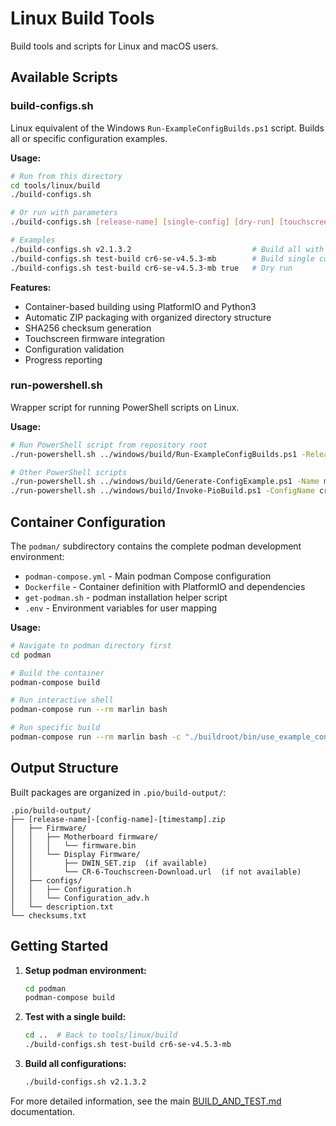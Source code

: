 # Linux Build Tools

Build tools and scripts for Linux and macOS users.

## Available Scripts

### build-configs.sh
Linux equivalent of the Windows `Run-ExampleConfigBuilds.ps1` script. Builds all or specific configuration examples.

**Usage:**
```bash
# Run from this directory
cd tools/linux/build
./build-configs.sh

# Or run with parameters
./build-configs.sh [release-name] [single-config] [dry-run] [touchscreen-repo-path]

# Examples
./build-configs.sh v2.1.3.2                           # Build all with release name
./build-configs.sh test-build cr6-se-v4.5.3-mb        # Build single config
./build-configs.sh test-build cr6-se-v4.5.3-mb true   # Dry run
```

**Features:**
- Container-based building using PlatformIO and Python3
- Automatic ZIP packaging with organized directory structure
- SHA256 checksum generation
- Touchscreen firmware integration
- Configuration validation
- Progress reporting

### run-powershell.sh
Wrapper script for running PowerShell scripts on Linux.

**Usage:**
```bash
# Run PowerShell script from repository root
./run-powershell.sh ../windows/build/Run-ExampleConfigBuilds.ps1 -ReleaseName test

# Other PowerShell scripts
./run-powershell.sh ../windows/build/Generate-ConfigExample.ps1 -Name my-config
./run-powershell.sh ../windows/build/Invoke-PioBuild.ps1 -ConfigName cr6-se-v4.5.3-mb
```

## Container Configuration

The `podman/` subdirectory contains the complete podman development environment:

- `podman-compose.yml` - Main podman Compose configuration
- `Dockerfile` - Container definition with PlatformIO and dependencies
- `get-podman.sh` - podman installation helper script
- `.env` - Environment variables for user mapping

**Usage:**
```bash
# Navigate to podman directory first
cd podman

# Build the container
podman-compose build

# Run interactive shell
podman-compose run --rm marlin bash

# Run specific build
podman-compose run --rm marlin bash -c "./buildroot/bin/use_example_configs config/cr6-se-v4.5.3-mb && platformio run -e STM32F103RET6_creality"
```

## Output Structure

Built packages are organized in `.pio/build-output/`:
```
.pio/build-output/
├── [release-name]-[config-name]-[timestamp].zip
│   ├── Firmware/
│   │   ├── Motherboard firmware/
│   │   │   └── firmware.bin
│   │   └── Display Firmware/
│   │       ├── DWIN_SET.zip  (if available)
│   │       └── CR-6-Touchscreen-Download.url  (if not available)
│   ├── configs/
│   │   ├── Configuration.h
│   │   └── Configuration_adv.h
│   └── description.txt
└── checksums.txt
```

## Getting Started

1. **Setup podman environment:**
   ```bash
   cd podman
   podman-compose build
   ```

2. **Test with a single build:**
   ```bash
   cd ..  # Back to tools/linux/build
   ./build-configs.sh test-build cr6-se-v4.5.3-mb
   ```

3. **Build all configurations:**
   ```bash
   ./build-configs.sh v2.1.3.2
   ```

For more detailed information, see the main [BUILD_AND_TEST.md](../../../docs/development/repo_guidelines/BUILD_AND_TEST.md) documentation.
